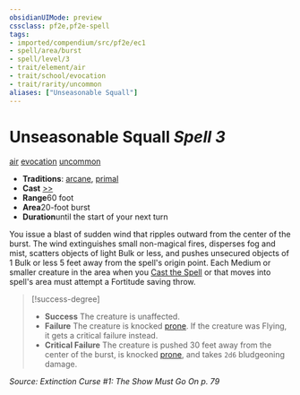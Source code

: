 ```yaml
---
obsidianUIMode: preview
cssclass: pf2e,pf2e-spell
tags:
- imported/compendium/src/pf2e/ec1
- spell/area/burst
- spell/level/3
- trait/element/air
- trait/school/evocation
- trait/rarity/uncommon
aliases: ["Unseasonable Squall"]
---
```

# Unseasonable Squall *Spell 3*   
[air](air.md)  [evocation](evocation.md)  [uncommon](uncommon.md)  

- **Traditions**: [arcane](arcane.md), [primal](primal.md)
- **Cast** [>>](chapter-9-playing-the-game.md#Actions "Two-Action") 
- **Range**60 foot
- **Area**20-foot burst
- **Duration**until the start of your next turn

You issue a blast of sudden wind that ripples outward from the center of the burst. The wind extinguishes small non-magical fires, disperses fog and mist, scatters objects of light Bulk or less, and pushes unsecured objects of 1 Bulk or less 5 feet away from the spell's origin point. Each Medium or smaller creature in the area when you [Cast the Spell](cast-a-spell.md) or that moves into spell's area must attempt a Fortitude saving throw.

> [!success-degree] 
> - **Success** The creature is unaffected.
> - **Failure** The creature is knocked [prone](conditions.md#Prone). If the creature was Flying, it gets a critical failure instead.
> - **Critical Failure** The creature is pushed 30 feet away from the center of the burst, is knocked [prone](conditions.md#Prone), and takes `2d6` bludgeoning damage.

*Source: Extinction Curse #1: The Show Must Go On p. 79*